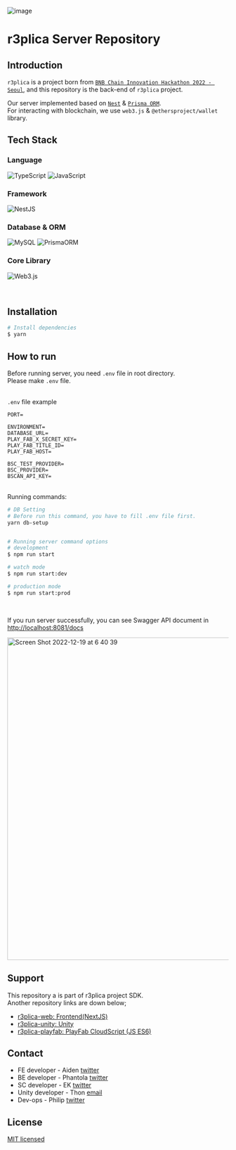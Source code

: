 
![image](https://user-images.githubusercontent.com/75708535/208289892-0b6a7681-52a8-4252-822e-f32db95329d3.png)

# r3plica Server Repository

## Introduction

`r3plica` is a project born from [`BNB Chain Innovation Hackathon 2022 - Seoul`](https://www.bnbchain.org/en/kr-hackathon), and this repository is the back-end of `r3plica` project.

Our server implemented based on [`Nest`](https://github.com/nestjs/nest) & [`Prisma ORM`](https://www.prisma.io).  
For interacting with blockchain, we use `web3.js` & `@ethersproject/wallet` library.

## Tech Stack

### Language

![TypeScript](https://img.shields.io/badge/TypeScript-3178C6.svg?&style=for-the-badge&logo=TypeScript&logoColor=white)
![JavaScript](https://img.shields.io/badge/JavaScript-f7df12.svg?&style=for-the-badge&logo=JavaScript&logoColor=black)

### Framework

![NestJS](https://img.shields.io/badge/NestJS-E0234E.svg?&style=for-the-badge&logo=NestJS&logoColor=white)

### Database & ORM

![MySQL](https://img.shields.io/badge/MySQL-4479A1.svg?&style=for-the-badge&logo=MySQL&logoColor=white)
![PrismaORM](https://img.shields.io/badge/Prisma-2D3748.svg?&style=for-the-badge&logo=Prisma&logoColor=white)

### Core Library

![Web3.js](https://img.shields.io/badge/Web3.js-F16822.svg?&style=for-the-badge&logo=Web3.js&logoColor=white)

<br/>

## Installation

```bash
# Install dependencies
$ yarn
```

## How to run

Before running server, you need `.env` file in root directory.  
Please make `.env` file.  
<br/>

`.env` file example

```
PORT=

ENVIRONMENT=
DATABASE_URL=
PLAY_FAB_X_SECRET_KEY=
PLAY_FAB_TITLE_ID=
PLAY_FAB_HOST=

BSC_TEST_PROVIDER=
BSC_PROVIDER=
BSCAN_API_KEY=
```

<br/>
Running commands:

```bash
# DB Setting
# Before run this command, you have to fill .env file first.
yarn db-setup


# Running server command options
# development
$ npm run start

# watch mode
$ npm run start:dev

# production mode
$ npm run start:prod
```

<br/>

If you run server successfully,
you can see Swagger API document in [http://localhost:8081/docs](http://localhost:8081/docs)

<img width="734" alt="Screen Shot 2022-12-19 at 6 40 39" src="https://user-images.githubusercontent.com/14136835/208321065-e914cb92-93f4-4716-96d2-4bd6ff4737a3.png">


## Support

This repository a is part of r3plica project SDK.  
Another repository links are down below;

- [r3plica-web: Frontend(NextJS)](https://github.com/catze-labs/r3plica-web)
- [r3plica-unity: Unity](https://github.com/catze-labs/r3plica-unity-public)
- [r3plica-playfab: PlayFab CloudScript (JS ES6)](https://github.com/root-catze/r3plica-playfab)

## Contact

- FE developer - Aiden [twitter](https://www.twitter.com/aiiiden0)
- BE developer - Phantola [twitter](https://www.twitter.com/phantola_catze)
- SC developer - EK [twitter](https://www.twitter.com/JustDoEK)
- Unity developer - Thon [email](mailto:thon@catze.xyz)
- Dev-ops - Philip [twitter](https://www.twitter.com/mg_nomad)

## License

[MIT licensed](LICENSE)
